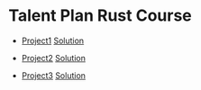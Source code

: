 # Talent Plan Rust Course

- [Project1](https://github.com/pingcap/talent-plan/blob/master/courses/rust/projects/project-1/README.md) [Solution](https://github.com/L-LYR/tp-rust-course/tree/project1)

- [Project2](https://github.com/pingcap/talent-plan/blob/master/courses/rust/projects/project-2/README.md) [Solution](https://github.com/L-LYR/tp-rust-course/tree/project2)

- [Project3](https://github.com/pingcap/talent-plan/blob/master/courses/rust/projects/project-3/README.md) [Solution]()